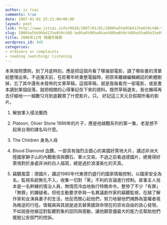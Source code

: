 ```yaml
---
author: jx tsai
comments: true
date: 2007-01-01 15:21:00+00:00
layout: post
link: http://www.jxtsai.info/0928/2007/01/01/2006%e5%b9%b412%e6%9c%88-%e8%a6%96%e8%ae%80%e6%9c%88%e5%a0%b1%e8%a1%a8/
slug: 2006%e5%b9%b412%e6%9c%88-%e8%a6%96%e8%ae%80%e6%9c%88%e5%a0%b1%e8%a1%a8
title: 2006年12月 視讀月報表
wordpress_id: 445
categories:
- ordinary or complaints
- reading /watching/ listening
---
```


本來按照慣例，到了月底時刻，應是把這個月看了哪幾部電影，讀了哪些書的清單給整理出來。不過幾天前，在趁著年終重整電腦時，把原來離線編輯網誌的軟體刪掉，忘了其中還有未發佈的文章草稿。這個草稿，就是我每看完一部電影，或是書本讀到某個段落，就把相關的心得筆記存下來的資料。既然草稿遺失，我也懶得再去仔細地一一細數12月到底觀賞了什麼影片。只。 好記這三天元旦假期所看的影片。

1. 解放軍入侵法蘭西

2. Platoon, Oliver Stone 1986年的片子，應是他越戰系列的第一集，老是想不起來台灣的譯名叫什麼。

3. The Children 身為人母

4. Blood Diamond 血鑽，一部具有強烈企圖心的美國好萊塢大片，講述非洲大陸國家獅子山的內戰衝突與鑽石、軍火交易。不過之前看過德國片，總覺得好萊塢對於身處非洲的白人描寫，總是過於浪漫美化的天真。

5. 竊聽風雲：德國片，講述1980年代東德仍盛行的國家情報控制，以國家安全為名，監視系統無孔不入，收集一切對「黨」不利的言論進行控制。故事主人翁本是一名幹練的情治人員，無情而泠血地執行特務命令，整慘了不少「有罪」「無罪」的嫌疑者。但他主動要求參與一名異議劇作家的竊聽監視，在越了解作家和女演員妻子的生活，他反而關心起他們，努力地替他們掩飾為當權者視為叛逆的行徑。情報員與其說是過去替黨國效命現在的崇尚自由的良心發現，不如說是他被這對監聽對象的認同與感動，讓他願意儘最大的能力去幫助他們擺脫公安部門的控訴。
